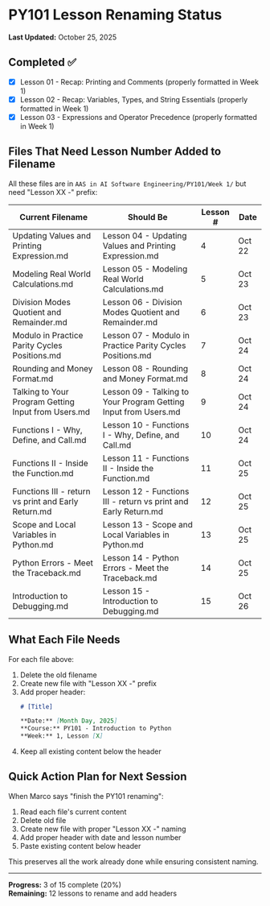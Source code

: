 # PY101 Lesson Renaming Status

**Last Updated:** October 25, 2025

## Completed ✅

- [x] Lesson 01 - Recap: Printing and Comments (properly formatted in Week 1)
- [x] Lesson 02 - Recap: Variables, Types, and String Essentials (properly formatted in Week 1)
- [x] Lesson 03 - Expressions and Operator Precedence (properly formatted in Week 1)

## Files That Need Lesson Number Added to Filename

All these files are in `AAS in AI Software Engineering/PY101/Week 1/` but need "Lesson XX -" prefix:

| Current Filename | Should Be | Lesson # | Date |
|------------------|-----------|----------|------|
| Updating Values and Printing Expression.md | Lesson 04 - Updating Values and Printing Expression.md | 4 | Oct 22 |
| Modeling Real World Calculations.md | Lesson 05 - Modeling Real World Calculations.md | 5 | Oct 23 |
| Division Modes Quotient and Remainder.md | Lesson 06 - Division Modes Quotient and Remainder.md | 6 | Oct 23 |
| Modulo in Practice Parity Cycles Positions.md | Lesson 07 - Modulo in Practice Parity Cycles Positions.md | 7 | Oct 24 |
| Rounding and Money Format.md | Lesson 08 - Rounding and Money Format.md | 8 | Oct 24 |
| Talking to Your Program Getting Input from Users.md | Lesson 09 - Talking to Your Program Getting Input from Users.md | 9 | Oct 24 |
| Functions I - Why, Define, and Call.md | Lesson 10 - Functions I - Why, Define, and Call.md | 10 | Oct 24 |
| Functions II - Inside the Function.md | Lesson 11 - Functions II - Inside the Function.md | 11 | Oct 25 |
| Functions III - return vs print and Early Return.md | Lesson 12 - Functions III - return vs print and Early Return.md | 12 | Oct 25 |
| Scope and Local Variables in Python.md | Lesson 13 - Scope and Local Variables in Python.md | 13 | Oct 25 |
| Python Errors - Meet the Traceback.md | Lesson 14 - Python Errors - Meet the Traceback.md | 14 | Oct 25 |
| Introduction to Debugging.md | Lesson 15 - Introduction to Debugging.md | 15 | Oct 26 |

## What Each File Needs

For each file above:
1. Delete the old filename
2. Create new file with "Lesson XX -" prefix
3. Add proper header:
   ```markdown
   # [Title]
   
   **Date:** [Month Day, 2025]  
   **Course:** PY101 - Introduction to Python  
   **Week:** 1, Lesson [X]
   ```
4. Keep all existing content below the header

## Quick Action Plan for Next Session

When Marco says "finish the PY101 renaming":

1. Read each file's current content
2. Delete old file
3. Create new file with proper "Lesson XX -" naming
4. Add proper header with date and lesson number
5. Paste existing content below header

This preserves all the work already done while ensuring consistent naming.

---

**Progress:** 3 of 15 complete (20%)  
**Remaining:** 12 lessons to rename and add headers